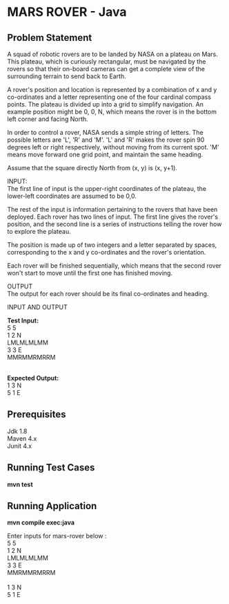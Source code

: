 MARS ROVER - Java
=========================

Problem Statement
-----------------
A squad of robotic rovers are to be landed by NASA on a plateau on Mars.
This plateau, which is curiously rectangular, must be navigated by the
rovers so that their on-board cameras can get a complete view of the
surrounding terrain to send back to Earth.

A rover's position and location is represented by a combination of x and y
co-ordinates and a letter representing one of the four cardinal compass
points. The plateau is divided up into a grid to simplify navigation. An
example position might be 0, 0, N, which means the rover is in the bottom
left corner and facing North.

In order to control a rover, NASA sends a simple string of letters. The
possible letters are 'L', 'R' and 'M'. 'L' and 'R' makes the rover spin 90
degrees left or right respectively, without moving from its current spot.
'M' means move forward one grid point, and maintain the same heading.

Assume that the square directly North from (x, y) is (x, y+1).

INPUT:<br/>
The first line of input is the upper-right coordinates of the plateau, the
lower-left coordinates are assumed to be 0,0.

The rest of the input is information pertaining to the rovers that have
been deployed. Each rover has two lines of input. The first line gives the
rover's position, and the second line is a series of instructions telling
the rover how to explore the plateau.

The position is made up of two integers and a letter separated by spaces,
corresponding to the x and y co-ordinates and the rover's orientation.

Each rover will be finished sequentially, which means that the second rover
won't start to move until the first one has finished moving.


OUTPUT<br/>
The output for each rover should be its final co-ordinates and heading.

INPUT AND OUTPUT

<strong>Test Input:</strong><br/>
5 5<br/>
1 2 N<br/>
LMLMLMLMM<br/>
3 3 E<br/>
MMRMMRMRRM<br/><br/>

<strong>Expected Output:</strong><br/>
1 3 N<br/>
5 1 E<br/>


Prerequisites
-------------------

Jdk 1.8 <br/>
Maven 4.x <br/>
Junit 4.x


Running Test Cases
-------------------

<strong>  mvn test </strong> <br/>
    
Running Application
-------------------

<strong> mvn compile exec:java </strong><br/>
    
Enter inputs for mars-rover below :<br/>
5 5<br/>
1 2 N<br/>
LMLMLMLMM<br/>
3 3 E<br/>
MMRMMRMRRM<br/>
 <br/>
1 3 N<br/>
5 1 E<br/>

        